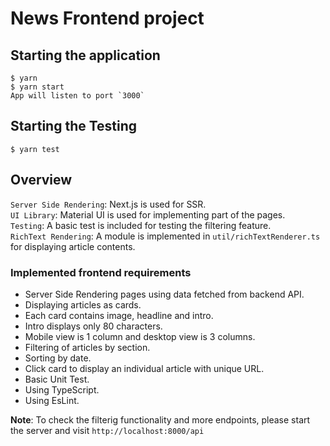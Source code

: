 # News Frontend project


## Starting the application

```
$ yarn
$ yarn start
App will listen to port `3000`
```


## Starting the Testing

```
$ yarn test
```

## Overview
`Server Side Rendering`: Next.js is used for SSR.  
`UI Library`: Material UI is used for implementing part of the pages.  
`Testing`: A basic test is included for testing the filtering feature.  
`RichText Rendering`: A module is implemented in `util/richTextRenderer.ts` for displaying article contents.  


### Implemented frontend requirements
- Server Side Rendering pages using data fetched from backend API.
- Displaying articles as cards.
- Each card contains image, headline and intro.
- Intro displays only 80 characters.
- Mobile view is 1 column and desktop view is 3 columns.
- Filtering of articles by section.
- Sorting by date.
- Click card to display an individual article with unique URL.
- Basic Unit Test.
- Using TypeScript.
- Using EsLint.

**Note**: To check the filterig functionality and more endpoints, please start the server and visit `http://localhost:8000/api`


